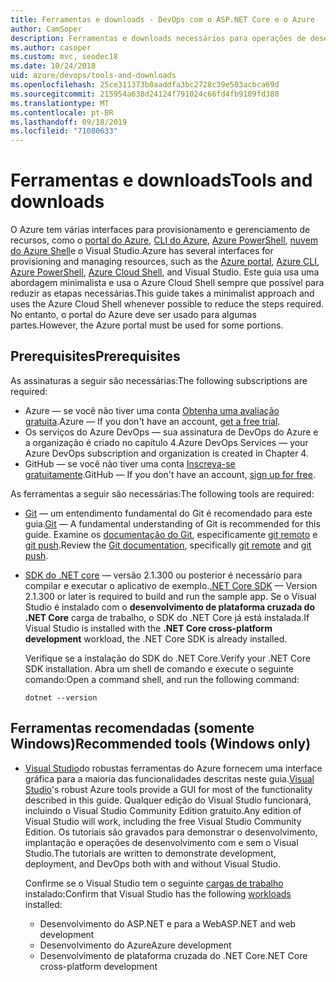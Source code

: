 ```yaml
---
title: Ferramentas e downloads - DevOps com o ASP.NET Core e o Azure
author: CamSoper
description: Ferramentas e downloads necessários para operações de desenvolvimento com ASP.NET Core e o Azure.
ms.author: casoper
ms.custom: mvc, seodec18
ms.date: 10/24/2018
uid: azure/devops/tools-and-downloads
ms.openlocfilehash: 25ce311373b0aaddfa3bc2728c39e503acbca69d
ms.sourcegitcommit: 215954a638d24124f791024c66fd4fb9109fd380
ms.translationtype: MT
ms.contentlocale: pt-BR
ms.lasthandoff: 09/18/2019
ms.locfileid: "71080633"
---
```

# <a name="tools-and-downloads"></a><span data-ttu-id="fce0f-103">Ferramentas e downloads</span><span class="sxs-lookup"><span data-stu-id="fce0f-103">Tools and downloads</span></span>

<span data-ttu-id="fce0f-104">O Azure tem várias interfaces para provisionamento e gerenciamento de recursos, como o [portal do Azure](https://portal.azure.com), [CLI do Azure](/cli/azure/), [Azure PowerShell](/powershell/azure/overview), [nuvem do Azure Shell](https://shell.azure.com/bash)e o Visual Studio.</span><span class="sxs-lookup"><span data-stu-id="fce0f-104">Azure has several interfaces for provisioning and managing resources, such as the [Azure portal](https://portal.azure.com), [Azure CLI](/cli/azure/), [Azure PowerShell](/powershell/azure/overview), [Azure Cloud Shell](https://shell.azure.com/bash), and Visual Studio.</span></span> <span data-ttu-id="fce0f-105">Este guia usa uma abordagem minimalista e usa o Azure Cloud Shell sempre que possível para reduzir as etapas necessárias.</span><span class="sxs-lookup"><span data-stu-id="fce0f-105">This guide takes a minimalist approach and uses the Azure Cloud Shell whenever possible to reduce the steps required.</span></span> <span data-ttu-id="fce0f-106">No entanto, o portal do Azure deve ser usado para algumas partes.</span><span class="sxs-lookup"><span data-stu-id="fce0f-106">However, the Azure portal must be used for some portions.</span></span>

## <a name="prerequisites"></a><span data-ttu-id="fce0f-107">Prerequisites</span><span class="sxs-lookup"><span data-stu-id="fce0f-107">Prerequisites</span></span>

<span data-ttu-id="fce0f-108">As assinaturas a seguir são necessárias:</span><span class="sxs-lookup"><span data-stu-id="fce0f-108">The following subscriptions are required:</span></span>

* <span data-ttu-id="fce0f-109">Azure &mdash; se você não tiver uma conta [Obtenha uma avaliação gratuita](https://azure.microsoft.com/free/).</span><span class="sxs-lookup"><span data-stu-id="fce0f-109">Azure &mdash; If you don't have an account, [get a free trial](https://azure.microsoft.com/free/).</span></span>
* <span data-ttu-id="fce0f-110">Os serviços do Azure DevOps &mdash; sua assinatura de DevOps do Azure e a organização é criado no capítulo 4.</span><span class="sxs-lookup"><span data-stu-id="fce0f-110">Azure DevOps Services &mdash; your Azure DevOps subscription and organization is created in Chapter 4.</span></span>
* <span data-ttu-id="fce0f-111">GitHub &mdash; se você não tiver uma conta [Inscreva-se gratuitamente](https://github.com/join).</span><span class="sxs-lookup"><span data-stu-id="fce0f-111">GitHub &mdash; If you don't have an account, [sign up for free](https://github.com/join).</span></span>

<span data-ttu-id="fce0f-112">As ferramentas a seguir são necessárias:</span><span class="sxs-lookup"><span data-stu-id="fce0f-112">The following tools are required:</span></span>

* <span data-ttu-id="fce0f-113">[Git](https://git-scm.com/downloads) &mdash; um entendimento fundamental do Git é recomendado para este guia.</span><span class="sxs-lookup"><span data-stu-id="fce0f-113">[Git](https://git-scm.com/downloads) &mdash; A fundamental understanding of Git is recommended for this guide.</span></span> <span data-ttu-id="fce0f-114">Examine os [documentação do Git](https://git-scm.com/doc), especificamente [git remoto](https://git-scm.com/docs/git-remote) e [git push](https://git-scm.com/docs/git-push).</span><span class="sxs-lookup"><span data-stu-id="fce0f-114">Review the [Git documentation](https://git-scm.com/doc), specifically [git remote](https://git-scm.com/docs/git-remote) and [git push](https://git-scm.com/docs/git-push).</span></span>
* <span data-ttu-id="fce0f-115">[SDK do .NET core](https://www.microsoft.com/net/download/) &mdash; versão 2.1.300 ou posterior é necessário para compilar e executar o aplicativo de exemplo.</span><span class="sxs-lookup"><span data-stu-id="fce0f-115">[.NET Core SDK](https://www.microsoft.com/net/download/) &mdash; Version 2.1.300 or later is required to build and run the sample app.</span></span> <span data-ttu-id="fce0f-116">Se o Visual Studio é instalado com o **desenvolvimento de plataforma cruzada do .NET Core** carga de trabalho, o SDK do .NET Core já está instalada.</span><span class="sxs-lookup"><span data-stu-id="fce0f-116">If Visual Studio is installed with the **.NET Core cross-platform development** workload, the .NET Core SDK is already installed.</span></span>

    <span data-ttu-id="fce0f-117">Verifique se a instalação do SDK do .NET Core.</span><span class="sxs-lookup"><span data-stu-id="fce0f-117">Verify your .NET Core SDK installation.</span></span> <span data-ttu-id="fce0f-118">Abra um shell de comando e execute o seguinte comando:</span><span class="sxs-lookup"><span data-stu-id="fce0f-118">Open a command shell, and run the following command:</span></span>

    ```dotnetcli
    dotnet --version
    ```

## <a name="recommended-tools-windows-only"></a><span data-ttu-id="fce0f-119">Ferramentas recomendadas (somente Windows)</span><span class="sxs-lookup"><span data-stu-id="fce0f-119">Recommended tools (Windows only)</span></span>

* <span data-ttu-id="fce0f-120">[Visual Studio](https://visualstudio.microsoft.com)do robustas ferramentas do Azure fornecem uma interface gráfica para a maioria das funcionalidades descritas neste guia.</span><span class="sxs-lookup"><span data-stu-id="fce0f-120">[Visual Studio](https://visualstudio.microsoft.com)'s robust Azure tools provide a GUI for most of the functionality described in this guide.</span></span> <span data-ttu-id="fce0f-121">Qualquer edição do Visual Studio funcionará, incluindo o Visual Studio Community Edition gratuito.</span><span class="sxs-lookup"><span data-stu-id="fce0f-121">Any edition of Visual Studio will work, including the free Visual Studio Community Edition.</span></span> <span data-ttu-id="fce0f-122">Os tutoriais são gravados para demonstrar o desenvolvimento, implantação e operações de desenvolvimento com e sem o Visual Studio.</span><span class="sxs-lookup"><span data-stu-id="fce0f-122">The tutorials are written to demonstrate development, deployment, and DevOps both with and without Visual Studio.</span></span>

  <span data-ttu-id="fce0f-123">Confirme se o Visual Studio tem o seguinte [cargas de trabalho](/visualstudio/install/modify-visual-studio) instalado:</span><span class="sxs-lookup"><span data-stu-id="fce0f-123">Confirm that Visual Studio has the following [workloads](/visualstudio/install/modify-visual-studio) installed:</span></span>

  * <span data-ttu-id="fce0f-124">Desenvolvimento do ASP.NET e para a Web</span><span class="sxs-lookup"><span data-stu-id="fce0f-124">ASP.NET and web development</span></span>
  * <span data-ttu-id="fce0f-125">Desenvolvimento do Azure</span><span class="sxs-lookup"><span data-stu-id="fce0f-125">Azure development</span></span>
  * <span data-ttu-id="fce0f-126">Desenvolvimento de plataforma cruzada do .NET Core</span><span class="sxs-lookup"><span data-stu-id="fce0f-126">.NET Core cross-platform development</span></span>
